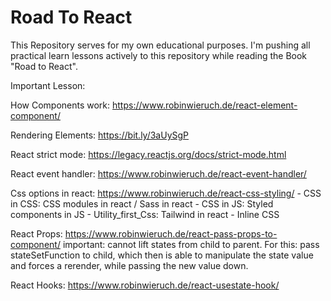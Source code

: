 # Road To React
This Repository serves for my own educational purposes.
I'm pushing all practical learn lessons actively to this repository while reading the Book "Road to React".

Important Lesson:

How Components work: https://www.robinwieruch.de/react-element-component/

Rendering Elements: https://bit.ly/3aUySgP

React strict mode: https://legacy.reactjs.org/docs/strict-mode.html

React event handler: https://www.robinwieruch.de/react-event-handler/

Css options in react: https://www.robinwieruch.de/react-css-styling/
    - CSS in CSS: CSS modules in react / Sass in react
    - CSS in JS: Styled components in JS
    - Utility_first_Css: Tailwind in react
    - Inline CSS

React Props: https://www.robinwieruch.de/react-pass-props-to-component/
important: cannot lift states from child to parent. For this: pass stateSetFunction to child, which then is able to manipulate the state value and forces a rerender, while passing the new value down.

React Hooks: https://www.robinwieruch.de/react-usestate-hook/
